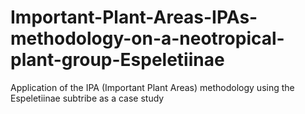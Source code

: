 # Important-Plant-Areas-IPAs-methodology-on-a-neotropical-plant-group-Espeletiinae
Application of the IPA (Important Plant Areas) methodology using the Espeletiinae subtribe as a case study
